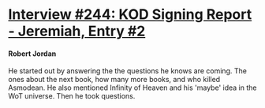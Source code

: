 # [Interview #244: KOD Signing Report - Jeremiah, Entry #2](https://www.theoryland.com/intvmain.php?i=244#2)

#### Robert Jordan

He started out by answering the the questions he knows are coming. The ones about the next book, how many more books, and who killed Asmodean. He also mentioned Infinity of Heaven and his 'maybe' idea in the WoT universe. Then he took questions.

